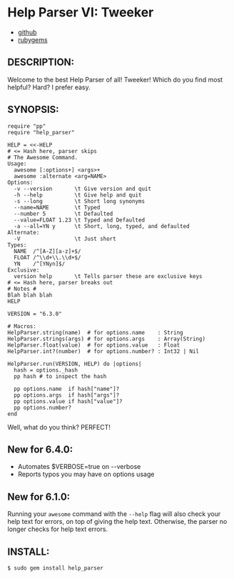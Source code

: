 # Help Parser VI: Tweeker

* [github](https://www.github.com/carlosjhr64/Ruby-HelpParser)
* [rubygems](https://rubygems.org/gems/help_parser)

## DESCRIPTION:
Welcome to the best Help Parser of all!
Tweeker!
Which do you find most helpful?
Hard?
I prefer easy.

## SYNOPSIS:

    require "pp"
    require "help_parser"

    HELP = <<-HELP
    # <= Hash here, parser skips
    # The Awesome Command.
    Usage:
      awesome [:options+] <args>+
      awesome :alternate <arg=NAME>
    Options:
      -v --version       \t Give version and quit
      -h --help          \t Give help and quit
      -s --long          \t Short long synonyms
      --name=NAME        \t Typed
      --number 5         \t Defaulted
      --value=FLOAT 1.23 \t Typed and Defaulted
      -a --all=YN y      \t Short, long, typed, and defaulted
    Alternate:
      -V                 \t Just short
    Types:
      NAME  /^[A-Z][a-z]+$/
      FLOAT /^\\d+\\.\\d+$/
      YN    /^[YNyn]$/
    Exclusive:
      version help       \t Tells parser these are exclusive keys
    # <= Hash here, parser breaks out
    # Notes #
    Blah blah blah
    HELP

    VERSION = "6.3.0"

    # Macros:
    HelpParser.string(name)  # for options.name    : String
    HelpParser.strings(args) # for options.args    : Array(String)
    HelpParser.float(value)  # for options.value   : Float
    HelpParser.int?(number)  # for options.number? : Int32 | Nil

    HelpParser.run(VERSION, HELP) do |options|
      hash = options._hash
      pp hash # to inspect the hash

      pp options.name  if hash["name"]?
      pp options.args  if hash["args"]?
      pp options.value if hash["value"]?
      pp options.number?
    end

Well, what do you think?
PERFECT!

## New for 6.4.0:

* Automates $VERBOSE=true on --verbose
* Reports typos you may have on options usage

## New for 6.1.0:

Running your `awesome` command with the `--help` flag will also check your help text for errors,
on top of giving the help text. Otherwise, the parser no longer checks for help text errors.

## INSTALL:

    $ sudo gem install help_parser
